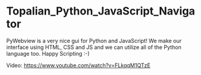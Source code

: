 # Topalian_Python_JavaScript_Navigator
PyWebview is a very nice gui for Python and JavaScript! We make our interface using HTML, CSS and JS and we can utilize all of the Python language too. Happy Scripting :-)

Video: https://www.youtube.com/watch?v=FLkqqM1QTzE

